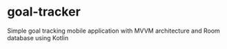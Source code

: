 # goal-tracker
Simple goal tracking mobile application with MVVM architecture and Room database using Kotlin
